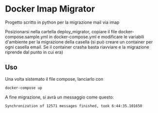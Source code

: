 Docker Imap Migrator
====================

Progetto scritto in python per la migrazione mail via imap

Posizionarsi nella cartella deploy_migrator, copiare il file docker-compose.sample.yml in docker-compose.yml e modificare le variabili d'ambiente per la migrazione della casella (si può creare un container per ogni casella email. Se il container crasha basta riavviare e la migrazione riprende dal punto in cui era)

Uso
---

Una volta sistemato il file compose, lanciarlo con

```bash
docker-compose up
```

A fine migrazione, si avrà un messaggio come questo:

    Synchronization of 12571 messages finished, took 6:44:35.101650
